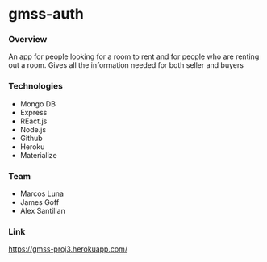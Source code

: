 # gmss-auth

### Overview
An app for people looking for a room to rent and for people who are renting out a room. Gives all the information needed for both seller and buyers


### Technologies
* Mongo DB
* Express
* REact.js
* Node.js
* Github
* Heroku
* Materialize


### Team
* Marcos Luna
* James Goff
* Alex Santillan

### Link
https://gmss-proj3.herokuapp.com/

